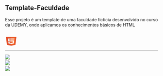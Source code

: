 ## Template-Faculdade

<div>
  <p>Esse projeto é um template de uma faculdade ficticia desenvolvido no curso da UDEMY, onde aplicamos os conhecimentos básicos de HTML</p>
</div>

<div style="display: inline_block"><br>
  <img align="center" alt="Rafa-HTML" height="30" width="40" src="https://raw.githubusercontent.com/devicons/devicon/master/icons/html5/html5-original.svg">
</div>

<hr>

<div>
<img src="https://user-images.githubusercontent.com/87542593/212795072-68413886-d3f0-4a93-8cb5-7e1c118e8db1.jpeg"/>
</div>
<div>
<img src="https://user-images.githubusercontent.com/87542593/212795679-de55b537-cf53-45b9-abb8-cb0a4f2856bb.jpeg"/>
</div>
<div>
<img src="https://user-images.githubusercontent.com/87542593/212796126-64523c87-dc7a-4c82-88bc-f7c0c5312ef7.jpeg"/>
</div>
